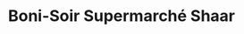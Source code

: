 ---
title: "Boni-Soir Supermarché Shaar"
url: /hudson/boni-soir-supermarche-shaar/
shop: Lebensmittel
---